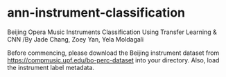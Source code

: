 # ann-instrument-classification
Beijing Opera Music Instruments Classification Using Transfer Learning & CNN 
/By Jade Chang, Zoey Yan, Yela Moldagali

Before commencing, please download the Beijing instrument dataset from https://compmusic.upf.edu/bo-perc-dataset
into your directory. Also, load the instrument label metadata. 
